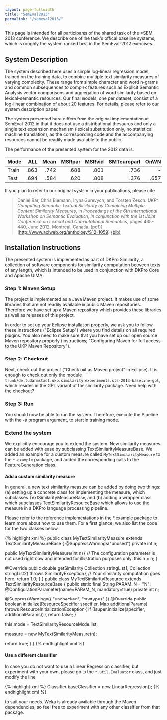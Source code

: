 ```yaml
---
layout: page-fullwidth
title: "SemEval2013"
permalink: "/semeval2013/"
---
```


This page is intended for all participants of the shared task of the *SEM 2013 conference. We describe one of the task's offical baseline systems, which is roughly the system ranked best in the SemEval-2012 exercises.

## System Description
The system described here uses a simple log-linear regression model, trained on the training data, to combine multiple text similarity measures of varying complexity. These range from simple character and word n-grams and common subsequences to complex features such as Explicit Semantic Analysis vector comparisons and aggregation of word similarity based on lexical-semantic resources. Our ﬁnal models, one per dataset, consist of a log-linear combination of about 20 features. For details, please refer to our system description paper.

The system presented here differs from the original implementation at SemEval-2012 in that it does not use a distributional thesaurus and only a single text expansion mechanism (lexical substitution only, no statistical machine translation), as the corresponding code and the accompanying resources cannot be readily made available to the public.

The performance of the presented system for the 2012 data is:

| Mode      | ALL       | Mean      | MSRpar    | MSRvid        | SMTeuroparl       | OnWN      | SMTnews   |
| --------- |----------:|----------:|----------:|--------------:|------------------:|----------:|----------:|
|Train      | .863      | .742      | .688      | .801      | .736                  | -         | -         |
|Test       | .694      | .584      | .620      | .808      | .376                  | .657      | .462      |

If you plan to refer to our original system in your publications, please cite

> Daniel Bär, Chris Biemann, Iryna Gurevych, and Torsten Zesch. *UKP: Computing Semantic Textual Similarity by Combining Multiple Content Similarity Measures*, in _Proceedings of the 6th International Workshop on Semantic Evaluation, in conjunction with the 1st Joint Conference on Lexical and Computational Semantics_, pages 435-440, June 2012, Montreal, Canada. (pdf)](http://www.aclweb.org/anthology/S12-1059) [(bib)](http://www.aclweb.org/anthology/S12-1059.bib)


## Installation Instructions
The presented system is implemented as part of DKPro Similarity, a collection of software components for similarity computation between texts of any length, which is intended to be used in conjunction with DKPro Core and Apache UIMA.

### Step 1: Maven Setup
The project is implemented as a Java Maven project. It makes use of some libraries that are not readily available in public Maven repositories. Therefore we have set up a Maven repository which provides these libraries as well as releases of this project.

In order to set up your Eclipse installation properly, we ask you to follow these instructions ("Eclipse Setup") where you find details on all required plugins. You also need to make sure that you have set up our open source Maven repository properly (instructions; "Configuring Maven for full access to the UKP Maven Repository").

### Step 2: Checkout
Next, check out the project ("Check out as Maven project" in Eclipse). It is enough to check out only the module `trunk/de.tudarmstadt.ukp.similarity.experiments.sts-2013-baseline-gpl`, which resides in the GPL variant of the similarity package. Need help with the checkout?

### Step 3: Run
You should now be able to run the system. Therefore, execute the Pipeline with the `-D` program argument, to start in training mode.

### Extend the system
We explicitly encourage you to extend the system. New similarity measures can be added with ease by subclassing TextSimilarityMeasureBase. We added an example for a custom measure called `MyTextSimilarityMeasure` to the `*.example` package, and added the corresponding calls to the FeatureGeneration class.

#### Add a custom similarity measure
In general, a new text similarity measure can be added by doing two things: (a) setting up a concrete class for implementing the measure, which subclasses TextSimilarityMeasureBase, and (b) adding a wrapper class which subclasses TextSimilarityResourceBase which allows to use the measure in a DKPro language processing pipeline.

Please refer to the reference implementations in the *.example package to learn more about how to use them. For a first glance, we also list the code for the two classes below.

{% highlight xml %}
public class MyTextSimilarityMeasure
extends TextSimilarityMeasureBase
{
@SuppressWarnings("unused")
private int n;

public MyTextSimilarityMeasure(int n)
{
// The configuration parameter is not used right now and intended for illustration purposes only.
this.n = n;
}

@Override
public double getSimilarity(Collection<String> stringList1,
Collection<String> stringList2)
throws SimilarityException
{
// Your similarity computation goes here.
return 1.0;
}
}
public class MyTextSimilarityResource
extends TextSimilarityResourceBase
{
public static final String PARAM_N = "N";
@ConfigurationParameter(name=PARAM_N, mandatory=true)
private int n;

@SuppressWarnings({ "unchecked", "rawtypes" })
@Override
public boolean initialize(ResourceSpecifier specifier, Map additionalParams)
throws ResourceInitializationException
{
if (!super.initialize(specifier, additionalParams)) {
return false;
}

this.mode = TextSimilarityResourceMode.list;

measure = new MyTextSimilarityMeasure(n);

return true;
}
}
{% endhighlight xml %}


#### Use a different classifier
In case you do not want to use a Linear Regression classifier, but experiment with your own, please go to the `*.util.Evaluator` class, and just modify the line

{% highlight xml %}
Classifier baseClassifier = new LinearRegression();
{% endhighlight xml %}


to suit your needs. Weka is already available through the Maven dependencies, so feel free to experiment with any other classifier from that package.